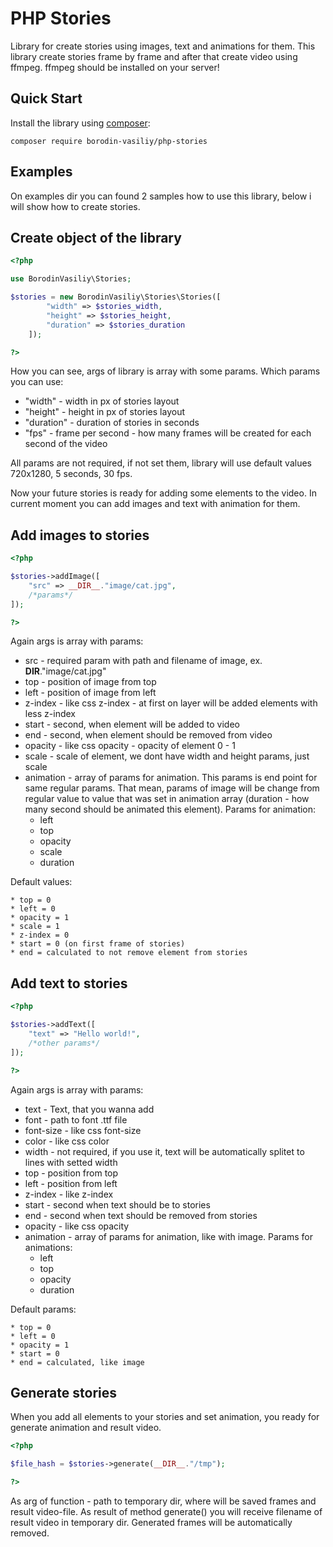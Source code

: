 PHP Stories
==========

Library for create stories using images, text and animations for them.
This library create stories frame by frame and after that create video using ffmpeg. ffmpeg should be installed on your server!

Quick Start
-----------

Install the library using [composer](https://getcomposer.org):

    composer require borodin-vasiliy/php-stories

Examples
-----------

On examples dir you can found 2 samples how to use this library, below i will show how to create stories.

Create object of the library
-----------

```php
<?php

use BorodinVasiliy\Stories;

$stories = new BorodinVasiliy\Stories\Stories([
        "width" => $stories_width,
        "height" => $stories_height,
        "duration" => $stories_duration
    ]);

?>
```

How you can see, args of library is array with some params. Which params you can use:

* "width" - width in px of stories layout
* "height" - height in px of stories layout
* "duration" - duration of stories in seconds
* "fps" - frame per second - how many frames will be created for each second of the video

All params are not required, if not set them, library will use default values 720x1280, 5 seconds, 30 fps.

Now your future stories is ready for adding some elements to the video. In current moment you can add images and text with animation for them.

Add images to stories
-----------

```php
<?php

$stories->addImage([
    "src" => __DIR__."image/cat.jpg",
    /*params*/
]);

?>
```

Again args is array with params:

* src - required param with path and filename of image, ex. __DIR__."image/cat.jpg"
* top - position of image from top
* left - position of image from left
* z-index - like css z-index - at first on layer will be added elements with less z-index
* start - second, when element will be added to video
* end - second, when element should be removed from video
* opacity - like css opacity - opacity of element 0 - 1
* scale - scale of element, we dont have width and height params, just scale
* animation - array of params for animation. This params is end point for same regular params.
    That mean, params of image will be change from regular value to value that was set in animation array
    (duration - how many second should be animated this element). Params for animation:
    * left
    * top
    * opacity
    * scale
    * duration

Default values:

    * top = 0
    * left = 0
    * opacity = 1
    * scale = 1
    * z-index = 0
    * start = 0 (on first frame of stories)
    * end = calculated to not remove element from stories

Add text to stories
-----------

```php
<?php

$stories->addText([
    "text" => "Hello world!",
    /*other params*/
]);

?>
```

Again args is array with params:

* text - Text, that you wanna add
* font - path to font .ttf file
* font-size - like css font-size
* color - like css color
* width - not required, if you use it, text will be automatically splitet to lines with setted width
* top - position from top
* left - position from left
* z-index - like z-index
* start - second when text should be to stories
* end - second when text should be removed from stories
* opacity - like css opacity
* animation - array of params for animation, like with image. Params for animations:
    * left
    * top
    * opacity
    * duration

Default params:

    * top = 0
    * left = 0
    * opacity = 1
    * start = 0
    * end = calculated, like image

Generate stories
-----------

When you add all elements to your stories and set animation, you ready for generate animation and result video.

```php
<?php

$file_hash = $stories->generate(__DIR__."/tmp");

?>
```

As arg of function - path to temporary dir, where will be saved frames and result video-file. As result of method generate() you will receive filename of result video in temporary dir. Generated frames will be automatically removed.
